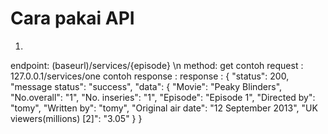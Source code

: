 # Cara pakai API

1. 
endpoint: (baseurl)/services/{episode} \n
method: get
contoh request : 127.0.0.1/services/one
contoh response : 
    response : {
        "status": 200,
        "message status": "success",
        "data": {
          "Movie": "Peaky Blinders",
          "No.overall": "1",
          "No. inseries": "1",
          "Episode": "Episode 1",
          "Directed by": "tomy",
          "Written by": "tomy",
          "Original air date": "12 September 2013",
          "UK viewers(millions) [2]": "3.05"
        }
      }

